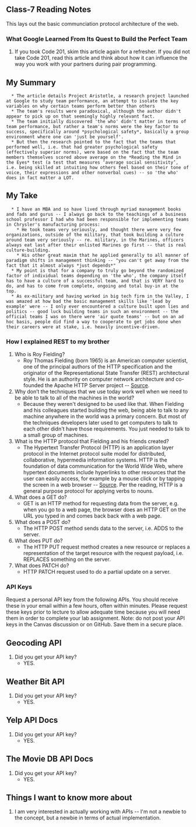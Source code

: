 ## Class-7 Reading Notes  
<p>This lays out the basic communciation protocol architecture of the web.</p>

### What Google Learned From Its Quest to Build the Perfect Team

1. If you took Code 201, skim this article again for a refresher. If you did not take Code 201, read this article and think about how it can influence the way you work with your partners during pair programming.

  ## My Summary

      * The article details Project Aristotle, a research project launched at Google to study team performance, an attempt to isolate the key variables on why certain teams perform better than others
      * The team's results were paradoxical, although the author didn't appear to pick up on that seemingly highly relevant fact.
      * The team initially discovered 'the who' didn't matter in terms of team performance, but rather a team's norms were the key factor to success, specifically around *psychological safety*, basically a group environment where one can 'just be yourself'.
      * But then the research pointed to the fact that the teams that performed well, i.e. that had greater psychological safety (effectively superior norms), were based on the fact that the team members themselves scored above average on the *Reading the Mind in the Eyes* test (a test that measures ‘average social sensitivity’, i.e. being skilled at intuiting how others feel based on their tone of voice, their expressions and other nonverbal cues) -- so 'the who' does in fact matter a LOT.

  ## My Take

      * I have an MBA and so have lived through myriad management books and fads and gurus -- I always go back to the teachings of a business school professor I had who had been responsible for implementing teams in Chrysler's manufacturing process:
        * He took teams very seriously, and thought there were very few organizations, outside of the military, that took building a culture around team very seriously -- re. military, in the Marines, officers always eat last after their enlisted Marines go first -- that is real culture-building.
        * His other great maxim that he applied generally to all manner of paradigm shifts in management thinking -- "you can't get away from the fact that it almost always *just depends*"
      * My point is that for a company to truly go beyond the randomized factor of individual teams depending on 'the who', the company itself has to have a culture of a successful team, and that is VERY hard to do, and has to come from complete, ongoing and total buy-in at the top.
      * As ex-military and having worked in big tech firm in the Valley, I was amazed at how bad the basic management skills like 'lead by example' were -- I only ever encountered a culture built upon lies and politics -- good luck building teams in such an environment -- the official teams I was on there were 'air quote teams' -- but on an ad hoc basis, people did find a way to cooperate to get jobs done when their careers were at stake, i.e. heavily incentive-driven.

### How I explained REST to my brother
1. Who is Roy Fielding?
    * Roy Thomas Fielding (born 1965) is an American computer scientist, one of the principal authors of the HTTP specification and the originator of the Representational State Transfer (REST) architectural style. He is an authority on computer network architecture and co-founded the Apache HTTP Server project -- [Source](https://en.wikipedia.org/wiki/Roy_Fielding).
2. Why don’t the techniques that we use today work well when we need to be able to talk to all of the machines in the world?
    * Because they weren't designed to be used like that. When Fielding and his colleagues started building the web, being able to talk to any machine anywhere in the world was a primary concern. But most of the techniques developers later used to get computers to talk to each other didn't have those requirements. You just needed to talk to a small group of machines.
3. What is the HTTP protocol that Fielding and his friends created?
    * The Hypertext Transfer Protocol (HTTP) is an application layer protocol in the Internet protocol suite model for distributed, collaborative, hypermedia information systems. HTTP is the foundation of data communication for the World Wide Web, where hypertext documents include hyperlinks to other resources that the user can easily access, for example by a mouse click or by tapping the screen in a web browser -- [Source](https://en.wikipedia.org/wiki/Hypertext_Transfer_Protocol).  Per the reading, HTTP is a general purpose protocol for applying verbs to nouns.
4. What does a GET do?
    * GET is an HTTP method for requesting data from the server, e.g. when you go to a web page, the browser does an HTTP GET on the URL you typed in and comes back back with a web page.
5. What does a POST do?
    * The HTTP POST method sends data to the server, i.e. ADDS to the server.
6. What does PUT do?
    * The HTTP PUT request method creates a new resource or replaces a representation of the target resource with the request payload, i.e. REPLACES something on the server.
7. What does PATCH do?
    * HTTP PATCH request used to do a partial update on a server.

### API Keys
Request a personal API key from the following APIs. You should receive these in your email within a few hours, often within minutes. Please request these keys prior to lecture to allow adequate time because you will need them in order to complete your lab assignment. Note: do not post your API keys in the Canvas discussion or on GitHub. Save them in a secure place.

## Geocoding API

1. Did you get your API key?
    * YES.

## Weather Bit API

1. Did you get your API key?
    * YES.

## Yelp API Docs

1. Did you get your API key?
    * YES.

## The Movie DB API Docs

1. Did you get your API key?
    * YES.

## Things I want to know more about

1. I am very interested in actually working with APIs -- I'm not a newbie to the concept, but a newbie in terms of actual implementation.